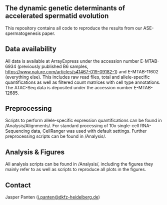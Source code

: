 ## The dynamic genetic determinants of accelerated spermatid evolution

This repository contains all code to reproduce the results from our ASE-spermatogenesis paper. 

## Data availability

All data is available at ArrayExpress under the accession number E-MTAB-6934 (previously published B6 samples, https://www.nature.com/articles/s41467-019-09182-1) and E-MTAB-11602 (everything else). This includes raw read files, total and allele-specific quantifications as well as filtered count matrices with cell type annotations. The ATAC-Seq data is deposited under the accession number E-MTAB-12685.

## Preprocessing

Scripts to perform allele-specific expression quantifications can be found in /Analysis/Alignments/. For standard processing of 10x single-cell RNA-Sequencing data, CellRanger was used with default settings. Further preprocessing scripts can be found in /Analysis/. 

## Analysis & Figures

All analysis scripts can be found in /Analysis/, including the figures they mainly refer to as well as scripts to reproduce all plots in the figures.

## Contact

Jasper Panten (j.panten@dkfz-heidelberg.de)
